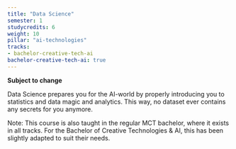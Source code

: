 ```yaml
---
title: "Data Science"
semester: 1
studycredits: 6
weight: 10
pillar: "ai-technologies"
tracks:
- bachelor-creative-tech-ai
bachelor-creative-tech-ai: true
---
```


**Subject to change**

Data Science prepares you for the AI-world by properly introducing you to statistics and data magic and analytics. This way, no dataset ever contains any secrets for you anymore.

Note: This course is also taught in the regular MCT bachelor, where it exists in all tracks.
For the Bachelor of Creative Technologies & AI, this has been slightly adapted to suit their needs.